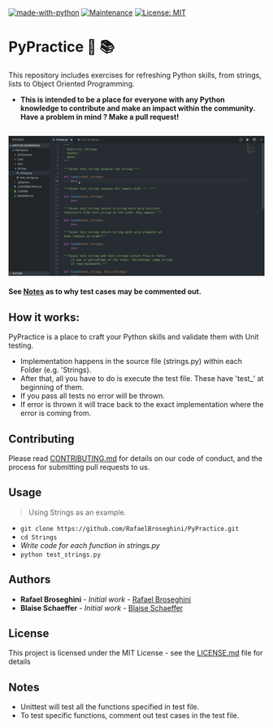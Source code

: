 [![made-with-python](https://img.shields.io/badge/Made%20with-Python-1f425f.svg)](https://www.python.org/)
[![Maintenance](https://img.shields.io/badge/Maintained%20%3F-Yes!-green.svg)](https://GitHub.com/Naereen/StrapDown.js/graphs/commit-activity)
[![License: MIT](https://img.shields.io/badge/License-MIT-yellow.svg)](https://opensource.org/licenses/MIT)



# PyPractice :snake: :books:
This repository includes exercises for refreshing Python skills, from strings, lists to Object Oriented Programming.

* **This is intended to be a place for everyone with any Python knowledge to contribute
and make an impact within the community. Have a problem in mind ? Make a pull request!**

![How to Use](/gif/PyPracticeUsage1.gif)
---
**See [Notes](#notes) as to why test cases may be commented out.**

## How it works:
PyPractice is a place to craft your Python skills and validate them with Unit testing.
* Implementation happens in the source file (strings.py) within each Folder (e.g. 'Strings).
* After that, all you have to do is execute the test file. These have 'test_' at beginning of them.
* If you pass all tests no error will be thrown.
* If error is thrown it will trace back to the exact implementation where the error is coming from.

## Contributing
Please read [CONTRIBUTING.md](https://github.com/RafaelBroseghini/PyPractice/blob/master/CONTRIBUTING.md) for details on our code of conduct, and the process for submitting pull requests to us.
  
## Usage
> Using Strings as an example.
* `git clone https://github.com/RafaelBroseghini/PyPractice.git`
* `cd Strings`
* *Write code for each function in strings.py*
* `python test_strings.py`

## Authors

* **Rafael Broseghini** - *Initial work* - [Rafael Broseghini](https://github.com/RafaelBroseghini)
* **Blaise Schaeffer** - *Initial work* - [Blaise Schaeffer](https://github.com/BlaiseSSchaeffer)

## License
This project is licensed under the MIT License - see the [LICENSE.md](https://github.com/RafaelBroseghini/PyPractice/blob/master/LICENSE) file for details

## Notes
* Unittest will test all the functions specified in test file.
* To test specific functions, comment out test cases in the test file.


